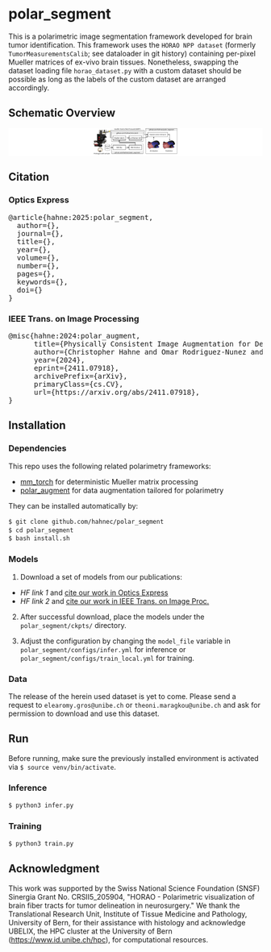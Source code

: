 # polar_segment

This is a polarimetric image segmentation framework developed for brain tumor identification. This framework uses the `HORAO NPP dataset` (formerly `TumorMeasurementsCalib`; see dataloader in git history) containing per-pixel Mueller matrices of ex-vivo brain tissues. Nonetheless, swapping the dataset loading file `horao_dataset.py` with a custom dataset should be possible as long as the labels of the custom dataset are arranged accordingly.

## Schematic Overview

<p align="center" style="background-color: white;">
  <img src="docs/fig-pipeline_v5.svg" alt="Schematic overview" width="33%" />
</p>

## Citation

### Optics Express

<pre>@article{hahne:2025:polar_segment,
  author={},
  journal={}, 
  title={}, 
  year={},
  volume={},
  number={},
  pages={},
  keywords={},
  doi={}
}</pre>

### IEEE Trans. on Image Processing

<pre>@misc{hahne:2024:polar_augment,
      title={Physically Consistent Image Augmentation for Deep Learning in Mueller Matrix Polarimetry}, 
      author={Christopher Hahne and Omar Rodriguez-Nunez and Éléa Gros and Théotim Lucas and Ekkehard Hewer and Tatiana Novikova and Theoni Maragkou and Philippe Schucht and Richard McKinley},
      year={2024},
      eprint={2411.07918},
      archivePrefix={arXiv},
      primaryClass={cs.CV},
      url={https://arxiv.org/abs/2411.07918}, 
} </pre>

## Installation

### Dependencies

This repo uses the following related polarimetry frameworks:

- [mm_torch](https://github.com/hahnec/mm_torch) for deterministic Mueller matrix processing
- [polar_augment](https://github.com/hahnec/polar_augment) for data augmentation tailored for polarimetry

They can be installed automatically by:

```bash
$ git clone github.com/hahnec/polar_segment
$ cd polar_segment
$ bash install.sh
```
### Models

1. Download a set of models from our publications:

  - *HF link 1* and [cite our work in Optics Express](#optics-express)
  - *HF link 2* and [cite our work in IEEE Trans. on Image Proc.](#ieee-trans-on-image-processing)

2. After successful download, place the models under the `polar_segment/ckpts/` directory.

3. Adjust the configuration by changing the `model_file` variable in `polar_segment/configs/infer.yml` for inference or `polar_segment/configs/train_local.yml` for training.

### Data

The release of the herein used dataset is yet to come. Please send a request to `elearomy.gros@unibe.ch` or `theoni.maragkou@unibe.ch` and ask for permission to download and use this dataset.

## Run

Before running, make sure the previously installed environment is activated via `$ source venv/bin/activate`.

### Inference
```bash
$ python3 infer.py
```

### Training
```bash
$ python3 train.py
```

## Acknowledgment

This work was supported by the Swiss National Science Foundation (SNSF) Sinergia Grant No. CRSII5\_205904, "HORAO - Polarimetric visualization of brain fiber tracts for tumor delineation in neurosurgery." We thank the Translational Research Unit, Institute of Tissue Medicine and Pathology, University of Bern, for their assistance with histology and acknowledge UBELIX, the HPC cluster at the University of Bern (https://www.id.unibe.ch/hpc), for computational resources.
